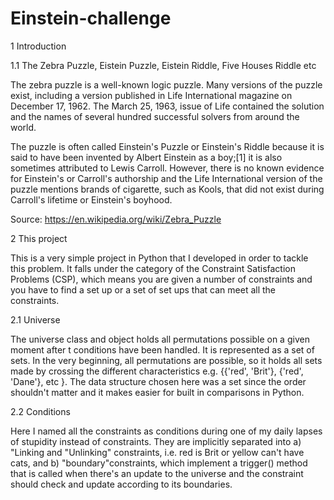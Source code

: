 # Einstein-challenge

1 Introduction

1.1 The Zebra Puzzle, Eistein Puzzle, Eistein Riddle, Five Houses Riddle etc

The zebra puzzle is a well-known logic puzzle. Many versions of the puzzle exist, including a version published in Life International magazine on December 17, 1962. The March 25, 1963, issue of Life contained the solution and the names of several hundred successful solvers from around the world.

The puzzle is often called Einstein's Puzzle or Einstein's Riddle because it is said to have been invented by Albert Einstein as a boy;[1] it is also sometimes attributed to Lewis Carroll. However, there is no known evidence for Einstein's or Carroll's authorship and the Life International version of the puzzle mentions brands of cigarette, such as Kools, that did not exist during Carroll's lifetime or Einstein's boyhood.

Source: https://en.wikipedia.org/wiki/Zebra_Puzzle

2 This project

This is a very simple project in Python that I developed in order to tackle this problem. It falls under the category of the Constraint Satisfaction Problems (CSP), which means you are given a number of constraints and you have to find a set up or a set of set ups that can meet all the constraints.

2.1 Universe

The universe class and object holds all permutations possible on a given moment after t conditions have been handled. It is represented as a set of sets. In the very beginning, all permutations are possible, so it holds all sets made by crossing the different characteristics e.g. {{'red', 'Brit'}, {'red', 'Dane'}, etc }. The data structure chosen here was a set since the order shouldn't matter and it makes easier for built in comparisons in Python.

2.2 Conditions

Here I named all the constraints as conditions during one of my daily lapses of stupidity instead of constraints. They are implicitly separated into a) "Linking and "Unlinking" constraints, i.e. red is Brit or yellow can't have cats, and b) "boundary"constraints, which implement a trigger() method that is called when there's an update to the universe and the constraint should check and update according to its boundaries.

